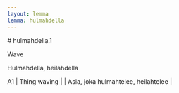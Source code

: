 ```yaml
---
layout: lemma
lemma: hulmahdella
---
```


<div class="sense">
# <span class="sensename">hulmahdella.1</span>

<span class="description">Wave</span>

<span class="description">Hulmahdella, heilahdella</span>

A1 | Thing waving |   | Asia, joka hulmahtelee, heilahtelee |  

</div>

